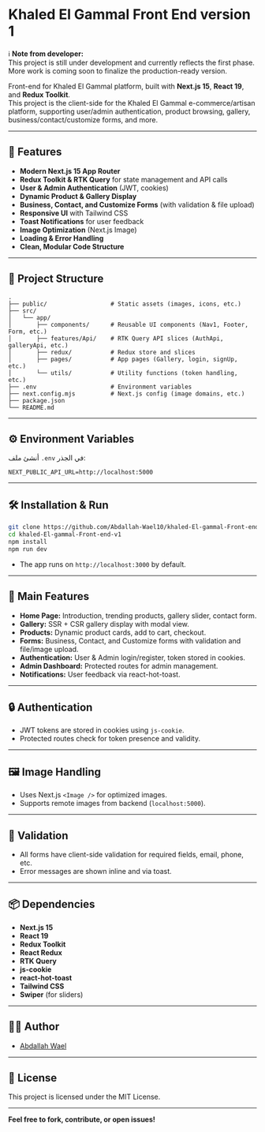 # Khaled El Gammal Front End version 1

ℹ️ **Note from developer:**  
This project is still under development and currently reflects the first phase. More work is coming soon to finalize the production-ready version.


Front-end for Khaled El Gammal platform, built with **Next.js 15**, **React 19**, and **Redux Toolkit**.  
This project is the client-side for the Khaled El Gammal e-commerce/artisan platform, supporting user/admin authentication, product browsing, gallery, business/contact/customize forms, and more.

---

## 🚀 Features

- **Modern Next.js 15 App Router**
- **Redux Toolkit & RTK Query** for state management and API calls
- **User & Admin Authentication** (JWT, cookies)
- **Dynamic Product & Gallery Display**
- **Business, Contact, and Customize Forms** (with validation & file upload)
- **Responsive UI** with Tailwind CSS
- **Toast Notifications** for user feedback
- **Image Optimization** (Next.js Image)
- **Loading & Error Handling**
- **Clean, Modular Code Structure**

---

## 📁 Project Structure

```
.
├── public/                  # Static assets (images, icons, etc.)
├── src/
│   └── app/
│       ├── components/      # Reusable UI components (Nav1, Footer, Form, etc.)
│       ├── features/Api/    # RTK Query API slices (AuthApi, galleryApi, etc.)
│       ├── redux/           # Redux store and slices
│       ├── pages/           # App pages (Gallery, login, signUp, etc.)
│       └── utils/           # Utility functions (token handling, etc.)
├── .env                     # Environment variables
├── next.config.mjs          # Next.js config (image domains, etc.)
├── package.json
└── README.md
```

---

## ⚙️ Environment Variables

أنشئ ملف `.env` في الجذر:

```
NEXT_PUBLIC_API_URL=http://localhost:5000
```

---

## 🛠️ Installation & Run

```bash
git clone https://github.com/Abdallah-Wael10/khaled-El-gammal-Front-end-v1.git
cd khaled-El-gammal-Front-end-v1
npm install
npm run dev
```

- The app runs on `http://localhost:3000` by default.

---

## 🧩 Main Features

- **Home Page:** Introduction, trending products, gallery slider, contact form.
- **Gallery:** SSR + CSR gallery display with modal view.
- **Products:** Dynamic product cards, add to cart, checkout.
- **Forms:** Business, Contact, and Customize forms with validation and file/image upload.
- **Authentication:** User & Admin login/register, token stored in cookies.
- **Admin Dashboard:** Protected routes for admin management.
- **Notifications:** User feedback via react-hot-toast.

---

## 🔒 Authentication

- JWT tokens are stored in cookies using `js-cookie`.
- Protected routes check for token presence and validity.

---

## 🖼️ Image Handling

- Uses Next.js `<Image />` for optimized images.
- Supports remote images from backend (`localhost:5000`).

---

## 📝 Validation

- All forms have client-side validation for required fields, email, phone, etc.
- Error messages are shown inline and via toast.

---

## 📦 Dependencies

- **Next.js 15**
- **React 19**
- **Redux Toolkit**
- **React Redux**
- **RTK Query**
- **js-cookie**
- **react-hot-toast**
- **Tailwind CSS**
- **Swiper** (for sliders)

---

## 👨‍💻 Author

- [Abdallah Wael](https://github.com/Abdallah-Wael10)

---

## 📝 License

This project is licensed under the MIT License.

---

**Feel free to fork, contribute, or open issues!**
